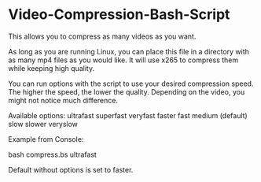 # Video-Compression-Bash-Script
This allows you to compress as many videos as you want. 

As long as you are running Linux, you can place this file in a directory with as many mp4 files as you would like. It will use x265 to compress them while keeping high quality. 

You can run options with the script to use your desired compression speed. The higher the speed, the lower the quality. Depending on the video, you might not notice much difference.

Available options:
ultrafast
superfast
veryfast
faster
fast
medium (default)
slow
slower
veryslow

Example from Console:

bash compress.bs ultrafast


Default without options is set to faster.
